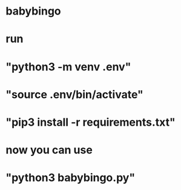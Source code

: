 # babybingo
# run 
# "python3 -m venv .env"
# "source .env/bin/activate"
# "pip3 install -r requirements.txt"
# now you can use 
# "python3 babybingo.py"

